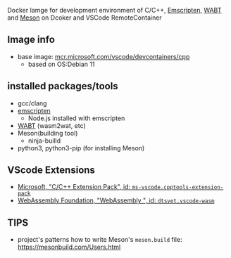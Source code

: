 Docker Iamge for development environment of C/C++, [Emscripten](https://emscripten.org/), [WABT](https://github.com/WebAssembly/wabt) and [Meson](https://mesonbuild.com/) on Dcoker and VSCode RemoteContainer

## Image info

- base image: [mcr.microsoft.com/vscode/devcontainers/cpp](https://github.com/microsoft/vscode-dev-containers/blob/v0.217.4/containers/cpp/.devcontainer/Dockerfile)
    - based on OS:Debian 11


## installed packages/tools

- gcc/clang
- [emscripten](https://github.com/emscripten-core/emsdk/blob/main/docker/Dockerfile)
    - Node.js installed with emscripten
- [WABT](https://github.com/WebAssembly/wabt) (wasm2wat, etc)
- Meson(building tool)
    - ninja-builld
- python3, python3-pip (for installing Meson)

## VScode Extensions

- [Microsoft, "C/C++ Extension Pack",
id: `ms-vscode.cpptools-extension-pack`](https://marketplace.visualstudio.com/items?itemName=ms-vscode.cpptools-extension-pack)
- [WebAssembly Foundation, "WebAssembly ", id: `dtsvet.vscode-wasm`](https://marketplace.visualstudio.com/items?itemName=dtsvet.vscode-wasm)

## TIPS

- project's patterns how to write Meson's `meson.build` file: https://mesonbuild.com/Users.html
